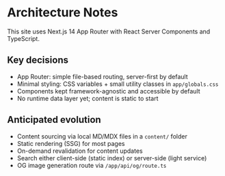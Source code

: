 # Architecture Notes

This site uses Next.js 14 App Router with React Server Components and TypeScript.

## Key decisions

- App Router: simple file-based routing, server-first by default
- Minimal styling: CSS variables + small utility classes in `app/globals.css`
- Components kept framework-agnostic and accessible by default
- No runtime data layer yet; content is static to start

## Anticipated evolution

- Content sourcing via local MD/MDX files in a `content/` folder
- Static rendering (SSG) for most pages
- On-demand revalidation for content updates
- Search either client-side (static index) or server-side (light service)
- OG image generation route via `/app/api/og/route.ts`

